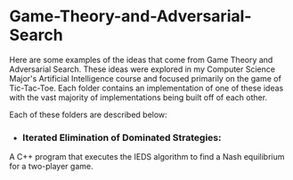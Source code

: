# Game-Theory-and-Adversarial-Search
Here are some examples of the ideas that come from Game Theory and Adversarial Search. These ideas were explored in my Computer Science Major's Artificial Intelligence course and focused primarily on the game of Tic-Tac-Toe. Each folder contains an implementation of one of these ideas with the vast majority of implementations being built off of each other. 

Each of these folders are described below:

* ### Iterated Elimination of Dominated Strategies: 
A C++ program that executes the IEDS algorithm to find a Nash equilibrium for a two-player game.
